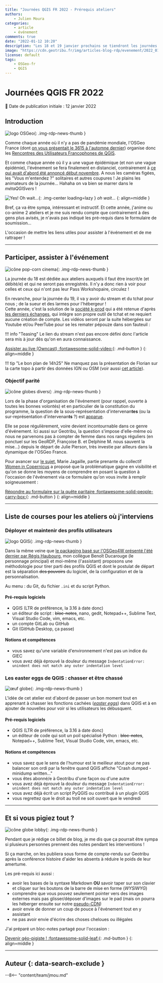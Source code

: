 ```yaml
---
title: "Journées QGIS FR 2022 - Prérequis ateliers"
authors:
    - Julien Moura
categories:
    - article
    - événement
comments: true
date: "2022-01-12 10:20"
description: "Les 18 et 19 janvier prochains se tiendront les journées QGIS en distanciel : liens utiles et liste d'inventaire pour mes ateliers (rattrapage)."
image: "https://cdn.geotribu.fr/img/articles-blog-rdp/evenement/2022_01_rencontres_QGIS.jpg"
license: default
tags:
    - OSGeo-fr
    - QGIS
---
```


# Journées QGIS FR 2022

:calendar: Date de publication initiale : 12 janvier 2022

## Introduction

![logo OSGeo](https://cdn.geotribu.fr/img/logos-icones/entreprises_association/osgeo.png "logo OSGeo"){: .img-rdp-news-thumb }

Comme chaque année où il n'y a pas de pandémie mondiale, l'OSGeo France (dont [on vous présentait le 3615 à l'automne dernier](/articles/2021/2021-10-15_irc_osgeo/)) organise donc les [Rencontres des Utilisateurs Francophones de QGIS](https://conf.qgis.osgeo.fr/).

Et comme chaque année où il y a une vague épidémique (et non une vague épidémie), l'événement se fera finalement en distanciel, contrairement à [ce qui avait d'abord été annoncé début novembre](/rdp/2021/rdp_2021-11-05/#rencontres-des-utilisateurs-francophones-de-qgis-edition-2022). A nous les caméras figées, les "Vous m'entendez ?" solitaires et autres coupures ! Je plains les animateurs de la journée... Hahaha on va bien se marrer dans le *métaQGISvers* !

![Yes! Oh wait...](https://cdn.geotribu.fr/img/articles-blog-rdp/divers/yes-wait-wtf.gif "Je sens qu'on va bien s'amuser"){: .img-center loading=lazy }
*oh wait...*
{: align=middle }

Bref, ça va être sympa, intéressant et instructif. Et cette année, j'anime ou co-anime 2 ateliers et je me suis rendu compte que contrairement à des gens plus avisés, je n'avais pas indiqué les pré-requis dans le formulaire de soumission...

L'occasion de mettre les liens utiles pour assister à l'événement et de me rattraper !

----

## Participer, assister à l'événement

![icône pop-corn cinema](https://cdn.geotribu.fr/img/logos-icones/divers/popcorn_cinema_3d.webp "icône pop-corn cinema"){: .img-rdp-news-thumb }

La journée du 18 est dédiée aux ateliers auxquels il faut être inscrit/e (et débité/e) et qui ne seront pas enregistrés. Il n'y a donc rien à voir pour celles et ceux qui n'ont pas leur Pass Workshopaire, circulez !

En revanche, pour la journée du 19, il va y avoir du stream et du tchat pour nous ; de la sueur et des larmes pour l'hébergeur !  
Cette année, c'est la solution de la [société k-prod](https://k-prod.fr/) qui a été retenue d'après [les derniers échanges](https://gitlab.com/osgeo-fr/journees_qgis/-/issues/98), qui intègre son propre outil de tchat et ne requiert aucune création de compte. Les vidéos seront par la suite hébergées sur Youtube et/ou PeerTube pour se les remater pépouze dans son fauteuil :

!!! info "Teasing"
    Le lien du stream n'est pas encore défini donc l'article sera mis à jour dès qu'on en aura connaissance.

<!-- [La chaîne Youtube :fontawesome-brands-youtube:](https://www.youtube.com/channel/UCoD81MU2SrJ4tBvdx4kqIbQ/){: .md-button } -->
[Assister au live (Owncast) :fontawesome-solid-video:](https://qgis.k-prod.fr/){: .md-button }
{: align=middle }

!!! tip "Le bon plan de 14h25"
    Ne manquez pas la présentation de Florian sur la carte topo à partir des données IGN ou OSM (voir aussi [cet article](/articles/2021/2021-05-28_carte_topo_qgis/)).

### Objectif parité

![icône globes divers](https://cdn.geotribu.fr/img/internal/icons-rdp-news/social.png "icône globes divers"){: .img-rdp-news-thumb }

Lors de la phase d'organisation de l'événement (pour rappel, ouverte à toutes les bonnes volontés) et en particulier de la constitution du programme, la question de la sous-représentation d'intervenan**tes** (ou la sur-représentation d'intervenan**ts** ?) est [apparue](https://gitlab.com/osgeo-fr/journees_qgis/-/issues/78#note_751448228).

Elle se pose régulièrement, voire devient incontournable dans ce genre d'événement. Ici aussi sur Geotribu, la question s'impose d'elle-même où nous ne parvenons pas à compter de femme dans nos rangs réguliers (en ponctuel sur les GeoRDP, Françoise B. et Delphine M. nous sauvent la mise...) depuis le départ de Julie Pierson, très investie par ailleurs dans la dynamique de l'OSGeo France.

Pour avancer sur [le sujet](https://gitlab.com/osgeo-fr/journees_qgis/-/issues/96), Marie Jagaille, partie prenante du collectif [Women in Copernicus](https://womenincopernicus.eu/) a proposé que la problématique gagne en visibilité et qu'on se donne les moyens de comprendre en posant la question à l'occasion de l'événement via ce formulaire qu'on vous invite à remplir soigneusement :

[Répondre au formulaire sur la quête paritaire :fontawesome-solid-people-carry-box:](https://framaforms.org/rencontres-des-utilisateurs-francophones-de-qgis-et-parite-1642158634){: .md-button }
{: align=middle }

----

## Liste de courses pour les ateliers où j'interviens

### Déployer et maintenir des profils utilisateurs

![logo QGIS](https://cdn.geotribu.fr/img/logos-icones/logiciels_librairies/qgis.png "logo QGIS"){: .img-rdp-news-thumb }

Dans la même veine que [le packaging basé sur l'OSGeo4W présenté l'été dernier par Régis Haubourg](/articles/2021/2021-07-06_qgis_personnaliser_package_osgeo4w/), mon collègue Benoît Ducarouge (le personnage principal) et moi-même (l'assistant) proposons une méthodologie pour tirer parti des profils QGIS et dont le postulat de départ est la séparation ~~des pouvoirs~~ du logiciel, de la configuration et de la personnalisation.

Au menu : du Git, du fichier `.ini` et du script Python.

#### Pré-requis logiciels

- QGIS (LTR de préférence, la 3.16 à date donc)
- un éditeur de script : ~~bloc-notes~~, nano, gedit, Notepad++, Sublime Text, Visual Studio Code, vim, emacs, etc.
- un compte GitLab ou GitHub
- Git (GitHub Desktop, ça passe)

#### Notions et compétences

- vous savez qu'une variable d'environnement n'est pas un indice du GIEC
- vous avez déjà éprouvé la douleur du message `IndentationError: unindent does not match any outer indentation level`

### Les easter eggs de QGIS : chasser et être chassé

![œuf globe](https://cdn.geotribu.fr/img/logos-icones/divers/oeuf_globe.webp "œuf globe"){: .img-rdp-news-thumb }

L'idée de cet atelier est d'abord de passer un bon moment tout en apprenant à chasser les fonctions cachées ([*easter eggs*](https://fr.wikipedia.org/wiki/Easter_egg)) dans QGIS et à en ajouter de nouvelles pour voir si les utilisateurs les débusquent.

#### Pré-requis logiciels

- QGIS (LTR de préférence, la 3.16 à date donc)
- un éditeur de code qui soit un poil spécialisé Python : ~~bloc-notes~~, Notepad++, Sublime Text, Visual Studio Code, vim, emacs, etc.

#### Notions et compétences

- vous savez que le sens de l'humour est le meilleur atout pour ne pas balancer son ordi par la fenêtre quand QGIS affiche "Crash dumped - minidump written..."
- vous êtes abonné/e à Geotribu d'une façon ou d'une autre
- vous avez déjà éprouvé la douleur du message `IndentationError: unindent does not match any outer indentation level`
- vous avez déjà écrit un script PyQGIS ou contribué à un plugin QGIS
- vous regrettez que le droit au troll ne soit ouvert que le vendredi

----

## Et si vous pigiez tout ?

![icône globe lobby](https://cdn.geotribu.fr/img/internal/icons-rdp-news/lobby.png "icône globe lobby"){: .img-rdp-news-thumb }

Pendant que je rédige ce billet de blog, je me dis que ça pourrait être sympa si plusieurs personnes prennent des notes pendant les interventions !

Si ça marche, on les publiera sous forme de compte-rendu sur Geotribu après la conférence histoire d'aider les absents à réduire le poids de leur amertume.

Les pré-requis ici aussi :

- avoir les bases de la syntaxe Markdown **OU** savoir taper sur son clavier et cliquer sur les boutons de la barre de mise en forme (*WYSIWYG*)
- comprendre que vous pouvez seulement pointer vers des images externes mais pas glisser/déposer d'images sur le pad (mais on pourra les héberger ensuite sur notre [pseudo-CDN](https://cdn.geotribu.fr/))
- avoir envie de donner un coup de pouce à l'événement tout en y assistant
- ne pas avoir envie d'écrire des choses cheloues ou illégales

J'ai préparé un bloc-notes partagé pour l'occasion :

[Devenir géo-pigiste ! :fontawesome-solid-leaf:](https://geotripad.herokuapp.com/TrS30q62T5GSSkjtW1mBtw?both){: .md-button }
{: align=middle }

----

## Auteur {: data-search-exclude }

--8<-- "content/team/jmou.md"
